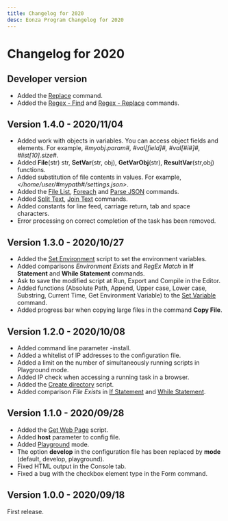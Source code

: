 ```yaml
---
title: Changelog for 2020
desc: Eonza Program Changelog for 2020
---
```

# Changelog for 2020

## Developer version

* Added the [Replace](/scripts/replace.html) command.
* Added the [Regex - Find](/scripts/regex-find.html) and [Regex - Replace](/scripts/regex-replace.html) commands.

## Version 1.4.0 - 2020/11/04

* Added work with objects in variables. You can access object fields and elements. For example, *#myobj.param#, #val[field]#, #val[#i#]#, #list[10].size#*.
* Added **File**(str) str, **SetVar**(str, obj), **GetVarObj**(str), **ResultVar**(str,obj) functions.
* Added substitution of file contents in values. For example, *</home/user/#mypath#/settings.json>*.
* Added the [File List](/scripts/file-list.html), [Foreach](/scripts/foreach.html) and [Parse JSON](/scripts/parse-json.html) commands.
* Added [Split Text](/scripts/split-text.html), [Join Text](/scripts/join-text.html) commands.
* Added constants for line feed, carriage return, tab and space characters.
* Error processing on correct completion of the task has been removed.

## Version 1.3.0 - 2020/10/27

* Added the [Set Environment](/scripts/set-environment.html) script to set the environment variables.
* Added comparisons *Environment Exists* and *RegEx Match* in **If Statement** and **While Statement** commands.
* Ask to save the modified script at Run, Export and Compile in the Editor.
* Added functions (Absolute Path, Append, Upper case, Lower case, Substring, Current Time, Get Environment Variable) to the [Set Variable](/scripts/set-variable.html) command.
* Added progress bar when copying large files in the command **Copy File**.

## Version 1.2.0 - 2020/10/08

* Added command line parameter -install.
* Added a whitelist of IP addresses to the configuration file.
* Added a limit on the number of simultaneously running scripts in Playground mode.
* Added IP check when accessing a running task in a browser.
* Added the [Create directory](/scripts/create-dir.html) script.
* Added comparison *File Exists* in [If Statement](/scripts/if-statement.html) and [While Statement](/scripts/while-statement.html).

## Version 1.1.0 - 2020/09/28

* Added the [Get Web Page](/scripts/get-webpage.html) script.
* Added **host** parameter to config file.
* Added [Playground](playground.html) mode.
* The option **develop** in the configuration file has been replaced by **mode** (default, develop, playground).
* Fixed HTML output in the Console tab.
* Fixed a bug with the checkbox element type in the Form command.

## Version 1.0.0 - 2020/09/18

First release.
